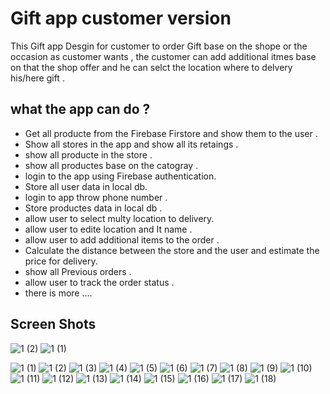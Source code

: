 # Gift app customer version

This Gift app Desgin for customer to order Gift base on the shope or the occasion as customer wants ,
the customer can add additional itmes  base on that the shop offer and he can selct the location where to delvery his/here gift .

## what the app can do ?
- Get all producte from the Firebase Firstore and show them to the user .
- Show all stores in the app and show all its retaings .
- show all producte in the store .
- show all productes base on the catogray .
- login to the app using Firebase authentication.
- Store all user data in local db.
- login to app throw phone number .
- Store productes data in local db .
- allow user to select multy location to delivery.
- allow user to edite location and It name .
- allow user to add additional items to the order .
- Calculate the distance between the store and the user and estimate the price for delivery.
- show all Previous orders .
- allow user to track the order status .
- there is more ....

## Screen Shots
![1 (2)](https://user-images.githubusercontent.com/75394655/179642950-dc8c577a-a161-443d-b788-3726df5a69ba.jpg)
![1 (1)](https://user-images.githubusercontent.com/75394655/179642921-08fc775a-41ea-441c-8f6c-544a474ba668.jpg)

![1 (1)](https://user-images.githubusercontent.com/75394655/179639215-b964078c-746d-47a0-be2f-a83c7ad5bda5.jpg) 
![1 (2)](https://user-images.githubusercontent.com/75394655/179639238-99aeb7f6-0757-4e5b-906d-938f1a8c564d.jpg) 
![1 (3)](https://user-images.githubusercontent.com/75394655/179639281-184c15b3-d780-49c8-b9c5-52b9deb762b1.jpg) 
![1 (4)](https://user-images.githubusercontent.com/75394655/179639302-ba7e8d1e-6f30-42f8-8ee0-01f5a475860f.jpg)
![1 (5)](https://user-images.githubusercontent.com/75394655/179639322-750b6163-e2c5-4580-888b-63861088c803.jpg)
![1 (6)](https://user-images.githubusercontent.com/75394655/179639346-347ec094-2564-4413-a0c6-cd4bae7006e7.jpg)
![1 (7)](https://user-images.githubusercontent.com/75394655/179639358-f0600d55-f508-48c8-b1d3-2af255016113.jpg)
![1 (8)](https://user-images.githubusercontent.com/75394655/179639365-201a1470-f872-4f4e-b210-e150fa178d1a.jpg)
![1 (9)](https://user-images.githubusercontent.com/75394655/179639376-cb576910-58dc-4959-bdd3-57550a3170af.jpg)
![1 (10)](https://user-images.githubusercontent.com/75394655/179639380-8ee6beb5-6689-4ff5-9cc8-ceb4f5cddf03.jpg)
![1 (11)](https://user-images.githubusercontent.com/75394655/179639384-8bd32116-0841-4d29-b4c9-c76d71f69562.jpg)
![1 (12)](https://user-images.githubusercontent.com/75394655/179639425-f14910b3-f3bc-4652-b302-0ae0c406d103.jpg)
![1 (13)](https://user-images.githubusercontent.com/75394655/179639501-7da6a96a-e5b9-4739-a021-9ce88916447a.jpg)
![1 (14)](https://user-images.githubusercontent.com/75394655/179639552-c5a9a069-1fa6-42e3-86bb-d1726d60c646.jpg)
![1 (15)](https://user-images.githubusercontent.com/75394655/179639563-92bdecb0-3d0f-433a-929e-78712aafcde0.jpg)
![1 (16)](https://user-images.githubusercontent.com/75394655/179639571-970fb8d5-8896-4075-b556-403400a7d72c.jpg)
![1 (17)](https://user-images.githubusercontent.com/75394655/179639586-4f94e59b-c743-4146-a48d-01279a5e1c6e.jpg)
![1 (18)](https://user-images.githubusercontent.com/75394655/179639665-c26e5575-e35c-4b26-b7cb-137c6357446b.jpg)





